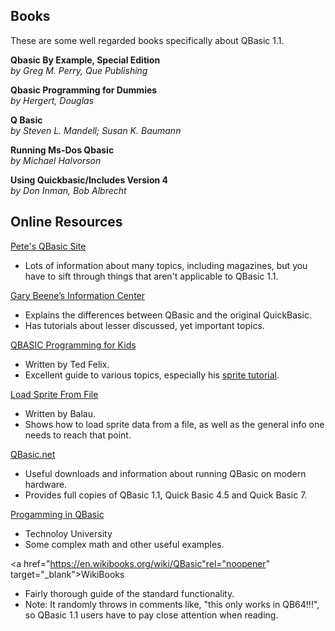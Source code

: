 ## Books
These are some well regarded books specifically about QBasic 1.1.  

**Qbasic By Example, Special Edition**  
*by Greg M. Perry, Que Publishing*  

**Qbasic Programming for Dummies**  
*by Hergert, Douglas*  

**Q Basic**  
*by Steven L. Mandell; Susan K. Baumann*  

**Running Ms-Dos Qbasic**  
*by Michael Halvorson*  

**Using Quickbasic/Includes Version 4**  
*by Don Inman, Bob Albrecht*  

## Online Resources

<a href="http://www.petesqbsite.com/" rel="noopener" target="_blank">Pete's QBasic Site</a>  
- Lots of information about many topics, including magazines, but you have to sift through things that aren't applicable to QBasic 1.1.

<a href="https://www.garybeene.com/qbasic/index.htm" rel="noopener" target="_blank">Gary Beene’s Information Center</a>  
- Explains the differences between QBasic and the original QuickBasic.
- Has tutorials about lesser discussed, yet important topics.

<a href="http://tedfelix.com/qbasic/" rel="noopener" target="_blank">QBASIC Programming for Kids</a>  
- Written by Ted Felix.
- Excellent guide to various topics, especially his <a href="http://tedfelix.com/qbasic/sprites.html" rel="noopener" target="_blank">sprite tutorial</a>.

<a href="https://balau82.wordpress.com/2015/01/18/nostalgia-trip-qbasic-game-programming/" rel="noopener" target="_blank">Load Sprite From File</a>  
- Written by Balau.
- Shows how to load sprite data from a file, as well as the general info one needs to reach that point.

<a href="https://www.qbasic.net/" rel="noopener" target="_blank">QBasic.net</a>  
- Useful downloads and information about running QBasic on modern hardware.
- Provides full copies of QBasic 1.1, Quick Basic 4.5 and Quick Basic 7.

<a href="http://docshare01.docshare.tips/files/14610/146108761.pdf" rel="noopener" target="_blank">Progamming in QBasic</a>  
- Technoloy University
- Some complex math and other useful examples.  

<a href="https://en.wikibooks.org/wiki/QBasic"rel="noopener" target="_blank">WikiBooks</a>  
- Fairly thorough guide of the standard functionality. 
- Note: It randomly throws in comments like, "this only works in QB64!!!", so QBasic 1.1 users have to pay close attention when reading.  
